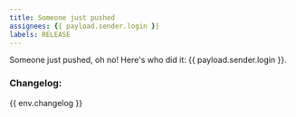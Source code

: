```yaml
---
title: Someone just pushed
assignees: {{ payload.sender.login }}
labels: RELEASE
---
```

Someone just pushed, oh no! Here's who did it: {{ payload.sender.login }}.
### Changelog: 
{{ env.changelog }}